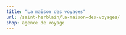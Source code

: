 ```yaml
---
title: "La maison des voyages"
url: /saint-herblain/la-maison-des-voyages/
shop: agence de voyage
---
```

